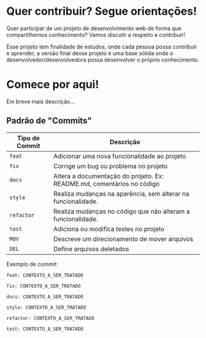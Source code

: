 # Quer contribuir? Segue orientações!

Quer participar de um projeto de desenvolvimento web de forma que compartilhemos conhecimento? Vamos discutir a respeito e contribuir!

Esse projeto tem finalidade de estudos, onde cada pessoa possa contribuir e aprender, a versão final desse projeto é uma base sólida onde o desenvolvedor/desenvolvedora possa desenvolver o próprio conhecimento.

# Comece por aqui!

Em breve mais descrição...

## Padrão de "Commits"
|Tipo de Commit | Descrição|
|---------------|----------|
|`feat`|Adicionar uma nova funcionalidade ao projeto|
|`fix`|Corrige um bug ou problema no projeto|
|`docs`|Altera a documentação do projeto. Ex: README.md, comentários no código|
|`style`|Realiza mudanças na aparência, sem alterar na funcionalidade.
|`refactor`|Realiza mudanças no código que não alteram a funcionalidade.
|`test`|Adiciona ou modifica testes no projeto|
|`MOV`| Descreve um direcionamento de mover arquivos|
|`DEL`| Define arquivos deletados|


Exemplo de commit:

`feat: CONTEXTO_A_SER_TRATADO`

`fix: CONTEXTO_A_SER_TRATADO`

`docs: CONTEXTO_A_SER_TRATADO`

`style: CONTEXTO_A_SER_TRATADO`

`refactor: CONTEXTO_A_SER_TRATADO`

`test: CONTEXTO_A_SER_TRATADO`